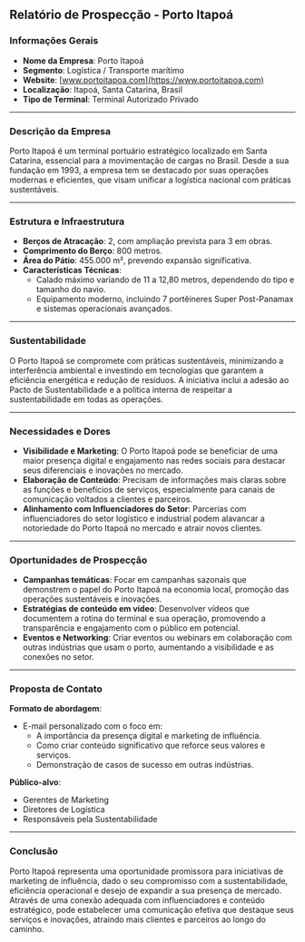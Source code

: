 ## Relatório de Prospecção - Porto Itapoá

### Informações Gerais
- **Nome da Empresa**: Porto Itapoá
- **Segmento**: Logística / Transporte marítimo
- **Website**: [www.portoitapoa.com](https://www.portoitapoa.com)
- **Localização**: Itapoá, Santa Catarina, Brasil
- **Tipo de Terminal**: Terminal Autorizado Privado

---

### Descrição da Empresa
Porto Itapoá é um terminal portuário estratégico localizado em Santa Catarina, essencial para a movimentação de cargas no Brasil. Desde a sua fundação em 1993, a empresa tem se destacado por suas operações modernas e eficientes, que visam unificar a logística nacional com práticas sustentáveis.

---

### Estrutura e Infraestrutura
- **Berços de Atracação**: 2, com ampliação prevista para 3 em obras.
- **Comprimento do Berço**: 800 metros.
- **Área do Pátio**: 455.000 m², prevendo expansão significativa.
- **Características Técnicas**: 
  - Calado máximo variando de 11 a 12,80 metros, dependendo do tipo e tamanho do navio.
  - Equipamento moderno, incluindo 7 portêineres Super Post-Panamax e sistemas operacionais avançados.

---

### Sustentabilidade 
O Porto Itapoá se compromete com práticas sustentáveis, minimizando a interferência ambiental e investindo em tecnologias que garantem a eficiência energética e redução de resíduos. A iniciativa inclui a adesão ao Pacto de Sustentabilidade e a política interna de respeitar a sustentabilidade em todas as operações.

---

### Necessidades e Dores
- **Visibilidade e Marketing**: O Porto Itapoá pode se beneficiar de uma maior presença digital e engajamento nas redes sociais para destacar seus diferenciais e inovações no mercado.
- **Elaboração de Conteúdo**: Precisam de informações mais claras sobre as funções e benefícios de serviços, especialmente para canais de comunicação voltados a clientes e parceiros.
- **Alinhamento com Influenciadores do Setor**: Parcerias com influenciadores do setor logístico e industrial podem alavancar a notoriedade do Porto Itapoá no mercado e atrair novos clientes.

---

### Oportunidades de Prospecção
- **Campanhas temáticas**: Focar em campanhas sazonais que demonstrem o papel do Porto Itapoá na economia local, promoção das operações sustentáveis e inovações.
- **Estratégias de conteúdo em video**: Desenvolver vídeos que documentem a rotina do terminal e sua operação, promovendo a transparência e engajamento com o público em potencial.
- **Eventos e Networking**: Criar eventos ou webinars em colaboração com outras indústrias que usam o porto, aumentando a visibilidade e as conexões no setor.

---

### Proposta de Contato
**Formato de abordagem**:
- E-mail personalizado com o foco em:
  - A importância da presença digital e marketing de influência.
  - Como criar conteúdo significativo que reforce seus valores e serviços.
  - Demonstração de casos de sucesso em outras indústrias.

**Público-alvo**:
- Gerentes de Marketing
- Diretores de Logística
- Responsáveis pela Sustentabilidade

---

### Conclusão
Porto Itapoá representa uma oportunidade promissora para iniciativas de marketing de influência, dado o seu compromisso com a sustentabilidade, eficiência operacional e desejo de expandir a sua presença de mercado. Através de uma conexão adequada com influenciadores e conteúdo estratégico, pode estabelecer uma comunicação efetiva que destaque seus serviços e inovações, atraindo mais clientes e parceiros ao longo do caminho.